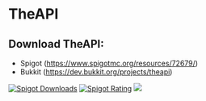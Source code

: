 # TheAPI

## Download TheAPI:
- Spigot (https://www.spigotmc.org/resources/72679/)
- Bukkit (https://dev.bukkit.org/projects/theapi)

[![Spigot Downloads](https://img.shields.io/badge/dynamic/json.svg?url=https://api.spiget.org/v2/resources/72679&label=Spigot-Downloads&query=$.downloads&colorB=ee8a18&style=flat-square&maxAge=3600)](https://www.spigotmc.org/resources/72679/)
[![Spigot Rating](https://img.shields.io/badge/dynamic/json.svg?url=https://api.spiget.org/v2/resources/72679&label=Rating&query=$.rating.average&colorB=00AB66&style=flat-square&maxAge=3600)](https://www.spigotmc.org/resources/72679/)
[![](https://discordapp.com/api/guilds/579029317561090078/widget.png)](https://discord.gg/8YtfC234dA)
